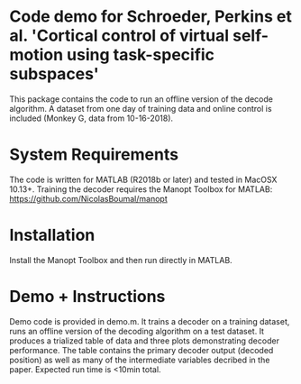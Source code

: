 # Code demo for Schroeder, Perkins et al. 'Cortical control of virtual self-motion using task-specific subspaces'

This package contains the code to run an offline version of the decode algorithm. A dataset from
one day of training data and online control is included (Monkey G, data from 10-16-2018).

# System Requirements

The code is written for MATLAB (R2018b or later) and tested in MacOSX 10.13+.
Training the decoder requires the Manopt Toolbox for MATLAB: https://github.com/NicolasBoumal/manopt

# Installation

Install the Manopt Toolbox and then run directly in MATLAB.

# Demo + Instructions

Demo code is provided in demo.m. It trains a decoder on a training dataset, runs an offline version of the
decoding algorithm on a test dataset. It produces a trialized table of data and three plots demonstrating 
decoder performance. The table contains the primary decoder output (decoded position) as well as many of the 
intermediate variables decribed in the paper. Expected run time is <10min total. 



